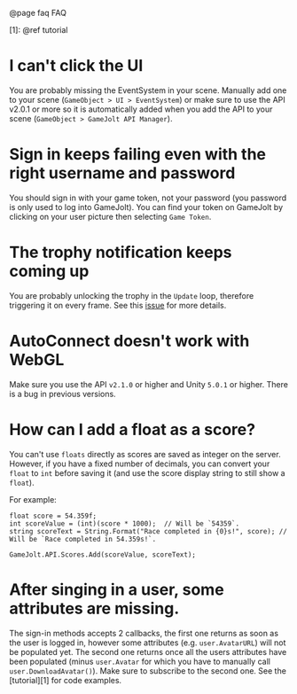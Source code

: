 @page faq FAQ

[1]: @ref tutorial

# I can't click the UI
You are probably missing the EventSystem in your scene. Manually add one to your scene (`GameObject > UI > EventSystem`) or make sure to use the API v2.0.1 or more so it is automatically added when you add the API to your scene (`GameObject > GameJolt API Manager`).

# Sign in keeps failing even with the right username and password
You should sign in with your game token, not your password (you password is only used to log into GameJolt). You can find your token on GameJolt by clicking on your user picture then selecting `Game Token`.

# The trophy notification keeps coming up
You are probably unlocking the trophy in the `Update` loop, therefore triggering it on every frame. See this [issue](https://github.com/loicteixeira/gj-unity-api/issues/68) for more details.

# AutoConnect doesn't work with WebGL
Make sure you use the API `v2.1.0` or higher and Unity `5.0.1` or higher. There is a bug in previous versions.

# How can I add a float as a score?
You can't use `floats` directly as scores are saved as integer on the server. However, if you have a fixed number of decimals, you can convert your `float` to `int` before saving it (and use the score display string to still show a `float`).

For example:
```
float score = 54.359f;
int scoreValue = (int)(score * 1000);  // Will be `54359`.
string scoreText = String.Format("Race completed in {0}s!", score); // Will be `Race completed in 54.359s!`.

GameJolt.API.Scores.Add(scoreValue, scoreText);
```

# After singing in a user, some attributes are missing.
The sign-in methods accepts 2 callbacks, the first one returns as soon as the user is logged in, however some attributes (e.g. `user.AvatarURL`) will not be populated yet. The second one returns once all the users attributes have been populated (minus `user.Avatar` for which you have to manually call `user.DownloadAvatar()`). Make sure to subscribe to the second one. See the [tutorial][1] for code examples.

